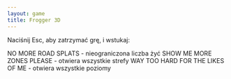 ```yaml
---
layout: game
title: Frogger 3D
---
```


Naciśnij Esc, aby zatrzymać grę, i wstukaj:

NO MORE ROAD SPLATS 			- nieograniczona 
liczba żyć
SHOW ME MORE ZONES PLEASE 		- otwiera 
wszystkie strefy
WAY TOO HARD FOR THE LIKES OF ME	- otwiera 
wszystkie poziomy
